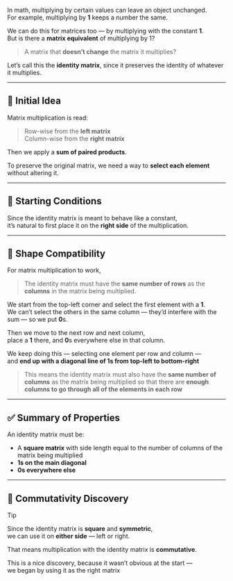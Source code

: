 In math, multiplying by certain values can leave an object unchanged.  
For example, multiplying by **1** keeps a number the same.

We can do this for matrices too — by multiplying with the constant **1**.  
But is there a **matrix equivalent** of multiplying by 1?  
> A matrix that **doesn’t change** the matrix it multiplies?

Let’s call this the **identity matrix**, since it preserves the identity of whatever it multiplies.

---

## 🎯 Initial Idea

Matrix multiplication is read:
> Row-wise from the **left matrix**  
> Column-wise from the **right matrix**

Then we apply a **sum of paired products**.

To preserve the original matrix, we need a way to **select each element** without altering it.

---

## 🧱 Starting Conditions

Since the identity matrix is meant to behave like a constant,  
it’s natural to first place it on the **right side** of the multiplication.

---

## 📐 Shape Compatibility

For matrix multiplication to work,  
> The identity matrix must have the **same number of rows** as the **columns** in the matrix being multiplied.

We start from the top-left corner and select the first element with a **1**.  
We can’t select the others in the same column — they’d interfere with the sum — so we put **0**s.

Then we move to the next row and next column,  
place a **1** there, and **0**s everywhere else in that column.

We keep doing this — selecting one element per row and column —  
and **end up with a diagonal line of 1s from top-left to bottom-right**

> This means the identity matrix must also have the **same number of columns** as the matrix being multiplied so that there are **enough columns to go through all of the elements in each row**

---

## ✅ Summary of Properties

An identity matrix must be:
- A **square matrix** with side length equal to the number of columns of the matrix being multiplied
- **1s on the main diagonal**
- **0s everywhere else**

---

## 🔁 Commutativity Discovery

> [!tip]
> Since the identity matrix is **square** and **symmetric**,  
we can use it on **either side** — left or right.
>
> That means multiplication with the identity matrix is **commutative**.

This is a nice discovery, because it wasn’t obvious at the start —  
we began by using it as the right matrix
